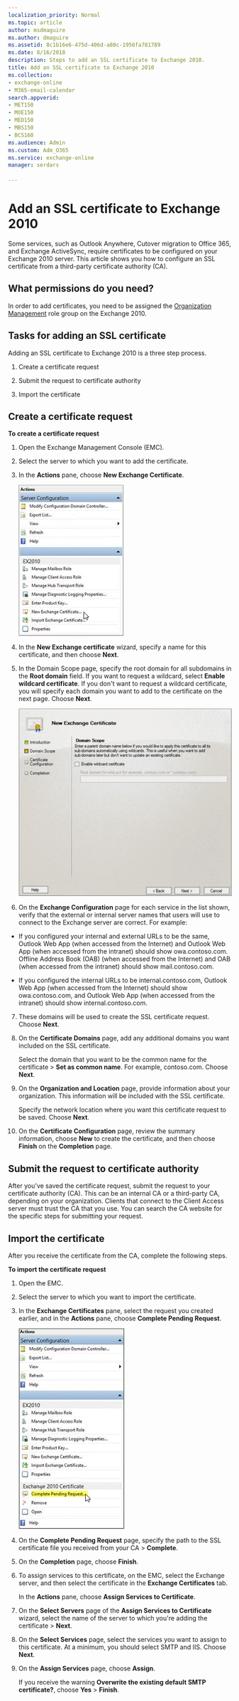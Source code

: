 ```yaml
---
localization_priority: Normal
ms.topic: article
author: msdmaguire
ms.author: dmaguire
ms.assetid: 8c1b16e6-475d-406d-a80c-1956fa781789
ms.date: 8/16/2018
description: Steps to add an SSL certificate to Exchange 2010.
title: Add an SSL certificate to Exchange 2010
ms.collection: 
- exchange-online
- M365-email-calendar
search.appverid:
- MET150
- MOE150
- MED150
- MBS150
- BCS160
ms.audience: Admin
ms.custom: Adm_O365
ms.service: exchange-online
manager: serdars

---
```


# Add an SSL certificate to Exchange 2010

Some services, such as Outlook Anywhere, Cutover migration to Office 365, and Exchange ActiveSync, require certificates to be configured on your Exchange 2010 server. This article shows you how to configure an SSL certificate from a third-party certificate authority (CA).

## What permissions do you need?

In order to add certificates, you need to be assigned the [Organization Management]( https://go.microsoft.com/fwlink/p/?LinkId=615558) role group on the Exchange 2010.

## Tasks for adding an SSL certificate

Adding an SSL certificate to Exchange 2010 is a three step process.

1. Create a certificate request

2. Submit the request to certificate authority

3. Import the certificate

## Create a certificate request
<a name="BK_Create"> </a>

 **To create a certificate request**

1. Open the Exchange Management Console (EMC).

2. Select the server to which you want to add the certificate.

3. In the **Actions** pane, choose **New Exchange Certificate**.

    ![Select New Exchange Certificate in the Action pane.](media/2c301421-2d48-44f9-8703-c689ad7c58f1.png)

4. In the **New Exchange certificate** wizard, specify a name for this certificate, and then choose **Next**.

5. In the Domain Scope page, specify the root domain for all subdomains in the **Root domain** field. If you want to request a wildcard, select **Enable wildcard certificate**. If you don't want to request a wildcard certificate, you will specify each domain you want to add to the certificate on the next page. Choose **Next**.

    ![Domain Scope page on New Exchange Certificate wizard for Exchange 2010.](media/cabd95ef-f1cf-44d9-89a4-c72e7413ba15.png)

6. On the **Exchange Configuration** page for each service in the list shown, verify that the external or internal server names that users will use to connect to the Exchange server are correct. For example:

  - If you configured your internal and external URLs to be the same, Outlook Web App (when accessed from the Internet) and Outlook Web App (when accessed from the intranet) should show owa.contoso.com. Offline Address Book (OAB) (when accessed from the Internet) and OAB (when accessed from the intranet) should show mail.contoso.com.

  - If you configured the internal URLs to be internal.contoso.com, Outlook Web App (when accessed from the Internet) should show owa.contoso.com, and Outlook Web App (when accessed from the intranet) should show internal.contoso.com.

7. These domains will be used to create the SSL certificate request. Choose **Next**.

8. On the **Certificate Domains** page, add any additional domains you want included on the SSL certificate.

    Select the domain that you want to be the common name for the certificate \> **Set as common name**. For example, contoso.com. Choose **Next**.

9. On the **Organization and Location** page, provide information about your organization. This information will be included with the SSL certificate.

    Specify the network location where you want this certificate request to be saved. Choose **Next**.

10. On the **Certificate Configuration** page, review the summary information, choose **New** to create the certificate, and then choose **Finish** on the **Completion** page.

## Submit the request to certificate authority
<a name="BK_Submit"> </a>

After you've saved the certificate request, submit the request to your certificate authority (CA). This can be an internal CA or a third-party CA, depending on your organization. Clients that connect to the Client Access server must trust the CA that you use. You can search the CA website for the specific steps for submitting your request.

## Import the certificate
<a name="BK_Import"> </a>

After you receive the certificate from the CA, complete the following steps.

 **To import the certificate request**

1. Open the EMC.

2. Select the server to which you want to import the certificate.

3. In the **Exchange Certificates** pane, select the request you created earlier, and in the **Actions** pane, choose **Complete Pending Request**.

    ![Select Complete Pending Request for the Exchange 2010 certificate.](media/df39a24d-57a4-47a9-b8c2-e669588a623f.png)

4. On the **Complete Pending Request** page, specify the path to the SSL certificate file you received from your CA \> **Complete**.

5. On the **Completion** page, choose **Finish**.

6. To assign services to this certificate, on the EMC, select the Exchange server, and then select the certificate in the **Exchange Certificates** tab.

    In the **Actions** pane, choose **Assign Services to Certificate**.

7. On the **Select Servers** page of the **Assign Services to Certificate** wizard, select the name of the server to which you're adding the certificate \> **Next**.

8. On the **Select Services** page, select the services you want to assign to this certificate. At a minimum, you should select SMTP and IIS. Choose **Next**.

9. On the **Assign Services** page, choose **Assign**.

    If you receive the warning **Overwrite the existing default SMTP certificate?**, choose **Yes** \> **Finish**.



